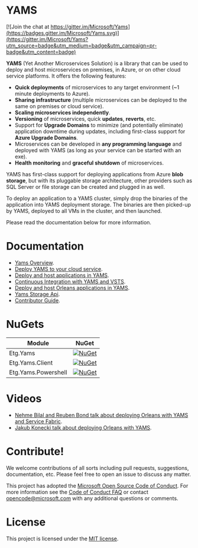 YAMS
=======

[![Join the chat at https://gitter.im/Microsoft/Yams](https://badges.gitter.im/Microsoft/Yams.svg)](https://gitter.im/Microsoft/Yams?utm_source=badge&utm_medium=badge&utm_campaign=pr-badge&utm_content=badge)

**YAMS** (Yet Another Microservices Solution) is a library that can be used to deploy and host microservices on premises, in Azure, or on other cloud service platforms. It offers the following features:
* **Quick deployments** of microservices to any target environment (~1 minute deployments to Azure). 
* **Sharing infrastructure** (multiple microservices can be deployed to the same on premises or cloud service). 
* **Scaling microservices independently**.
* **Versioning** of microservices, quick **updates**, **reverts**, etc. 
* Support for **Upgrade Domains** to minimize (and potentially eliminate) application downtime during updates, including first-class support for **Azure Upgrade Domains**.
* Microservices can be developed in **any programming language** and deployed with YAMS (as long as your service can be started with an exe).
* **Health monitoring** and **graceful shutdown** of microservices.

YAMS has first-class support for deploying applications from Azure **blob storage**, but with its pluggable storage architecture, other providers such as SQL Server or file storage can be created and plugged in as well.

To deploy an application to a YAMS cluster, simply drop the binaries of the application into YAMS deployment storage. The binaries are then picked-up by YAMS, deployed to all VMs in the cluster, and then launched.

Please read the documentation below for more information.

Documentation 
=======
* [Yams Overview](Docs/Overview.md).
* [Deploy YAMS to your cloud service](Docs/Deploy_YAMS.md).
* [Deploy and host applications in YAMS](Docs/Deploy&Host_an_App_in_YAMS.md).
* [Continuous Integration with YAMS and VSTS](Docs/Continuous_Integration.md).
* [Deploy and host Orleans applications in YAMS](Docs/Deploy_Orleans_App_in_YAMS.md).
* [Yams Storage Api](Docs/YAMS_Storage.md).
* [Contributor Guide](Docs/Contributor_Guide.md).

NuGets
=======

| Module  | NuGet |
| ------------- | ------------- |
| Etg.Yams  | [![NuGet](https://img.shields.io/nuget/v/Etg.Yams.svg?style=flat)](https://www.nuget.org/packages/Etg.Yams/)  |
| Etg.Yams.Client  | [![NuGet](https://img.shields.io/nuget/v/Etg.Yams.Client.svg?style=flat)](https://www.nuget.org/packages/Etg.Yams.Client/)  |
| Etg.Yams.Powershell  | [![NuGet](https://img.shields.io/nuget/v/Etg.Yams.Powershell.svg?style=flat)](https://www.nuget.org/packages/Etg.Yams.Powershell/)  |

Videos
=======
* [Nehme Bilal and Reuben Bond talk about deploying Orleans with YAMS and Service Fabric](https://www.youtube.com/watch?v=w__D7gnqeZ0&feature=youtu.be).
* [Jakub Konecki talk about deploying Orleans with YAMS](https://github.com/OrleansContrib/meetups#meetup-12-deploying-orleans-with-jakub-konecki).

Contribute!
=======
We welcome contributions of all sorts including pull requests, suggestions, documentation, etc. Please feel free to open an issue to discuss any matter.

This project has adopted the [Microsoft Open Source Code of Conduct](https://opensource.microsoft.com/codeofconduct/). For more information see the [Code of Conduct FAQ](https://opensource.microsoft.com/codeofconduct/faq/) or contact [opencode@microsoft.com](mailto:opencode@microsoft.com) with any additional questions or comments.

License
=======
This project is licensed under the [MIT license](LICENSE).
